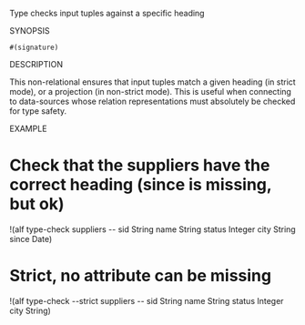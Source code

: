 
Type checks input tuples against a specific heading

SYNOPSIS

    #(signature)

DESCRIPTION

This non-relational ensures that input tuples match a given heading (in strict mode),
or a projection (in non-strict mode). This is useful when connecting to data-sources whose
relation representations must absolutely be checked for type safety.

EXAMPLE

  # Check that the suppliers have the correct heading (since is missing, but ok)
  !(alf type-check suppliers -- sid String name String status Integer city String since Date)

  # Strict, no attribute can be missing
  !(alf type-check --strict suppliers -- sid String name String status Integer city String)

